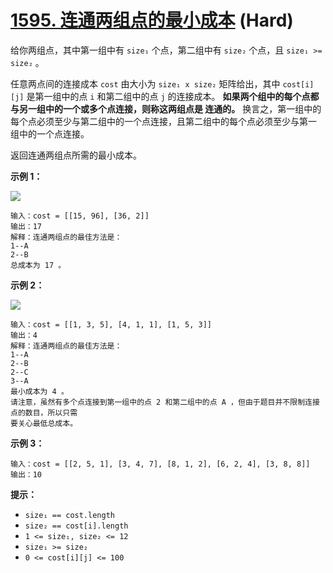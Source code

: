 # [1595. 连通两组点的最小成本][link] (Hard)

[link]: https://leetcode.cn/problems/minimum-cost-to-connect-two-groups-of-points/

给你两组点，其中第一组中有 `size₁` 个点，第二组中有 `size₂` 个点，且 `size₁ >= size₂` 。

任意两点间的连接成本 `cost` 由大小为 `size₁ x size₂` 矩阵给出，其中 `cost[i][j]` 是第一组中的点 `i` 
和第二组中的点 `j` 的连接成本。 **如果两个组中的每个点都与另一组中的一个或多个点连接，则称这两组点是
连通的。** 换言之，第一组中的每个点必须至少与第二组中的一个点连接，且第二组中的每个点必须至少与第一
组中的一个点连接。

返回连通两组点所需的最小成本。

**示例 1：**

![](https://assets.leetcode-cn.com/aliyun-lc-upload/uploads/2020/09/20/ex1.jpg)

```
输入：cost = [[15, 96], [36, 2]]
输出：17
解释：连通两组点的最佳方法是：
1--A
2--B
总成本为 17 。

```

**示例 2：**

![](https://assets.leetcode-cn.com/aliyun-lc-upload/uploads/2020/09/20/ex2.jpg)

```
输入：cost = [[1, 3, 5], [4, 1, 1], [1, 5, 3]]
输出：4
解释：连通两组点的最佳方法是：
1--A
2--B
2--C
3--A
最小成本为 4 。
请注意，虽然有多个点连接到第一组中的点 2 和第二组中的点 A ，但由于题目并不限制连接点的数目，所以只需
要关心最低总成本。
```

**示例 3：**

```
输入：cost = [[2, 5, 1], [3, 4, 7], [8, 1, 2], [6, 2, 4], [3, 8, 8]]
输出：10

```

**提示：**

- `size₁ == cost.length`
- `size₂ == cost[i].length`
- `1 <= size₁, size₂ <= 12`
- `size₁ >= size₂`
- `0 <= cost[i][j] <= 100`
